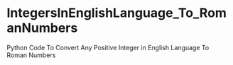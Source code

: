 # IntegersInEnglishLanguage_To_RomanNumbers
Python Code To Convert Any Positive Integer in English Language To Roman Numbers


 


